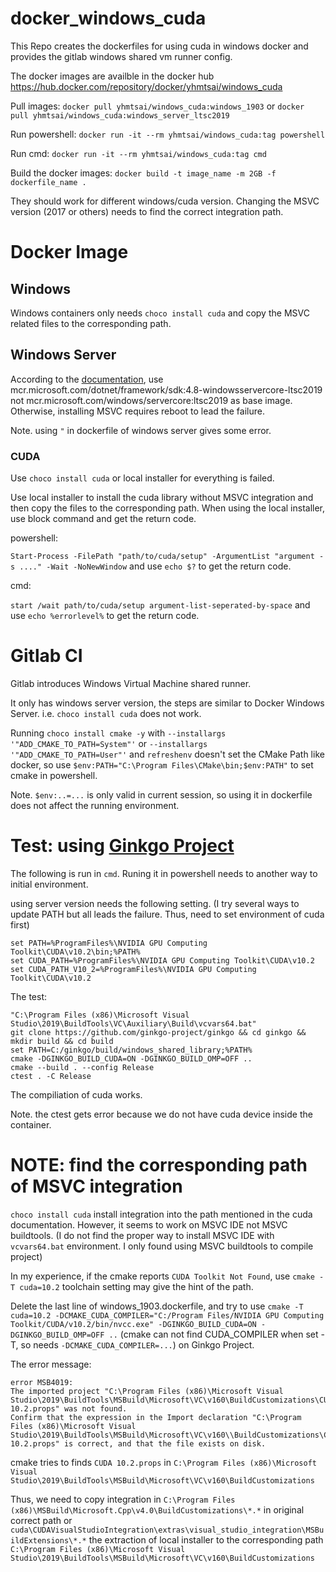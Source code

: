 # docker_windows_cuda
This Repo creates the dockerfiles for using cuda in windows docker and provides the gitlab windows shared vm runner config.

The docker images are availble in the docker hub https://hub.docker.com/repository/docker/yhmtsai/windows_cuda

Pull images:
`docker pull yhmtsai/windows_cuda:windows_1903` or `docker pull yhmtsai/windows_cuda:windows_server_ltsc2019`

Run powershell:
`docker run -it --rm yhmtsai/windows_cuda:tag powershell`

Run cmd:
`docker run -it --rm yhmtsai/windows_cuda:tag cmd`

Build the docker images:
`docker build -t image_name -m 2GB -f dockerfile_name .`

They should work for different windows/cuda version. Changing the MSVC version (2017 or others) needs to find the correct integration path.
# Docker Image
## Windows
Windows containers only needs `choco install cuda` and copy the MSVC related files to the corresponding path.
## Windows Server
According to the [documentation](https://docs.microsoft.com/en-us/visualstudio/install/build-tools-container?view=vs-2019), use mcr.microsoft.com/dotnet/framework/sdk:4.8-windowsservercore-ltsc2019 not mcr.microsoft.com/windows/servercore:ltsc2019 as base image. Otherwise, installing MSVC requires reboot to lead the failure.

Note. using `"` in dockerfile of windows server gives some error.
### CUDA
Use `choco install cuda` or local installer for everything is failed.

Use local installer to install the cuda library without MSVC integration and then copy the files to the corresponding path.
When using the local installer, use block command and get the return code.

powershell:

`Start-Process -FilePath "path/to/cuda/setup" -ArgumentList "argument -s ...." -Wait -NoNewWindow` and use `echo $?` to get the return code.

cmd:

`start /wait path/to/cuda/setup argument-list-seperated-by-space` and use `echo %errorlevel%` to get the return code.

# Gitlab CI
Gitlab introduces Windows Virtual Machine shared runner.

It only has windows server version, the steps are similar to Docker Windows Server. i.e. `choco install cuda` does not work.

Running `choco install cmake -y` with `--installargs '"ADD_CMAKE_TO_PATH=System"'` or `--installargs '"ADD_CMAKE_TO_PATH=User"'` and `refreshenv` doesn't set the CMake Path like docker, so use `$env:PATH="C:\Program Files\CMake\bin;$env:PATH"` to set cmake in powershell.

Note. `$env:..=...` is only valid in current session, so using it in dockerfile does not affect the running environment.

# Test: using [Ginkgo Project](https://github.com/ginkgo-project/ginkgo)
The following is run in `cmd`. Runing it in powershell needs to another way to initial environment.

using server version needs the following setting. (I try several ways to update PATH but all leads the failure. Thus, need to set environment of cuda first)
```
set PATH=%ProgramFiles%\NVIDIA GPU Computing Toolkit\CUDA\v10.2\bin;%PATH%
set CUDA_PATH=%ProgramFiles%\NVIDIA GPU Computing Toolkit\CUDA\v10.2
set CUDA_PATH_V10_2=%ProgramFiles%\NVIDIA GPU Computing Toolkit\CUDA\v10.2
```

The test:
```
"C:\Program Files (x86)\Microsoft Visual Studio\2019\BuildTools\VC\Auxiliary\Build\vcvars64.bat"
git clone https://github.com/ginkgo-project/ginkgo && cd ginkgo && mkdir build && cd build
set PATH=C:/ginkgo/build/windows_shared_library;%PATH%
cmake -DGINKGO_BUILD_CUDA=ON -DGINKGO_BUILD_OMP=OFF ..
cmake --build . --config Release
ctest . -C Release
```

The compiliation of cuda works.

Note. the ctest gets error because we do not have cuda device inside the container.

# NOTE: find the corresponding path of MSVC integration
`choco install cuda` install integration into the path mentioned in the cuda documentation. However, it seems to work on MSVC IDE not MSVC buildtools. (I do not find the proper way to install MSVC IDE with `vcvars64.bat` environment. I only found using MSVC buildtools to compile project)

In my experience, if the cmake reports `CUDA Toolkit Not Found`, use `cmake -T cuda=10.2` toolchain setting may give the hint of the path.

Delete the last line of windows_1903.dockerfile, and try to use `cmake -T cuda=10.2 -DCMAKE_CUDA_COMPILER="C:/Program Files/NVIDIA GPU Computing Toolkit/CUDA/v10.2/bin/nvcc.exe" -DGINKGO_BUILD_CUDA=ON -DGINKGO_BUILD_OMP=OFF ..` (cmake can not find CUDA_COMPILER when set -T, so needs `-DCMAKE_CUDA_COMPILER=...`) on Ginkgo Project.

The error message:
```
error MSB4019:
The imported project "C:\Program Files (x86)\Microsoft Visual Studio\2019\BuildTools\MSBuild\Microsoft\VC\v160\BuildCustomizations\CUDA 10.2.props" was not found.
Confirm that the expression in the Import declaration "C:\Program Files (x86)\Microsoft Visual Studio\2019\BuildTools\MSBuild\Microsoft\VC\v160\\BuildCustomizations\CUDA 10.2.props" is correct, and that the file exists on disk.
```

cmake tries to finds `CUDA 10.2.props` in `C:\Program Files (x86)\Microsoft Visual Studio\2019\BuildTools\MSBuild\Microsoft\VC\v160\BuildCustomizations`

Thus, we need to copy integration in `C:\Program Files (x86)\MSBuild\Microsoft.Cpp\v4.0\BuildCustomizations\*.*` in original correct path or `cuda\CUDAVisualStudioIntegration\extras\visual_studio_integration\MSBuildExtensions\*.*` the extraction of local installer to the corresponding path `C:\Program Files (x86)\Microsoft Visual Studio\2019\BuildTools\MSBuild\Microsoft\VC\v160\BuildCustomizations`
